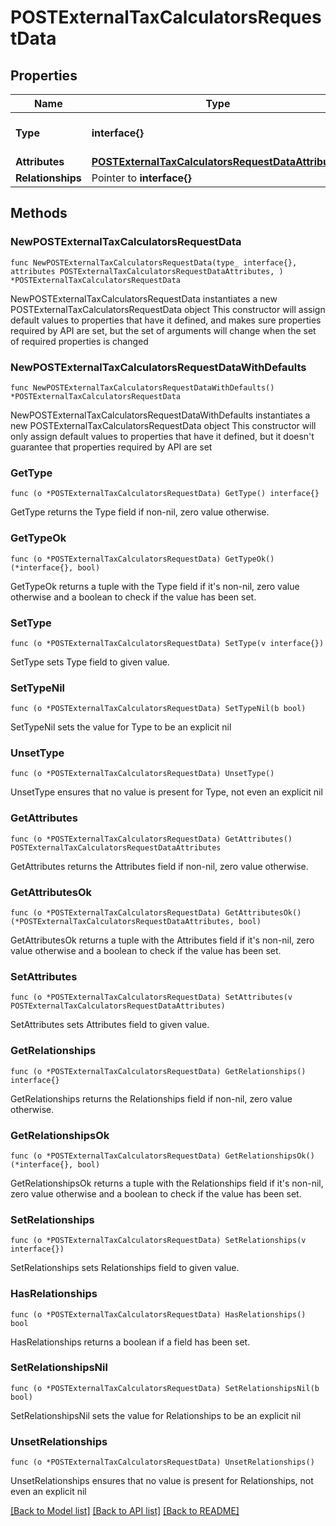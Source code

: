 # POSTExternalTaxCalculatorsRequestData

## Properties

Name | Type | Description | Notes
------------ | ------------- | ------------- | -------------
**Type** | **interface{}** | The resource&#39;s type | 
**Attributes** | [**POSTExternalTaxCalculatorsRequestDataAttributes**](POSTExternalTaxCalculatorsRequestDataAttributes.md) |  | 
**Relationships** | Pointer to **interface{}** |  | [optional] 

## Methods

### NewPOSTExternalTaxCalculatorsRequestData

`func NewPOSTExternalTaxCalculatorsRequestData(type_ interface{}, attributes POSTExternalTaxCalculatorsRequestDataAttributes, ) *POSTExternalTaxCalculatorsRequestData`

NewPOSTExternalTaxCalculatorsRequestData instantiates a new POSTExternalTaxCalculatorsRequestData object
This constructor will assign default values to properties that have it defined,
and makes sure properties required by API are set, but the set of arguments
will change when the set of required properties is changed

### NewPOSTExternalTaxCalculatorsRequestDataWithDefaults

`func NewPOSTExternalTaxCalculatorsRequestDataWithDefaults() *POSTExternalTaxCalculatorsRequestData`

NewPOSTExternalTaxCalculatorsRequestDataWithDefaults instantiates a new POSTExternalTaxCalculatorsRequestData object
This constructor will only assign default values to properties that have it defined,
but it doesn't guarantee that properties required by API are set

### GetType

`func (o *POSTExternalTaxCalculatorsRequestData) GetType() interface{}`

GetType returns the Type field if non-nil, zero value otherwise.

### GetTypeOk

`func (o *POSTExternalTaxCalculatorsRequestData) GetTypeOk() (*interface{}, bool)`

GetTypeOk returns a tuple with the Type field if it's non-nil, zero value otherwise
and a boolean to check if the value has been set.

### SetType

`func (o *POSTExternalTaxCalculatorsRequestData) SetType(v interface{})`

SetType sets Type field to given value.


### SetTypeNil

`func (o *POSTExternalTaxCalculatorsRequestData) SetTypeNil(b bool)`

 SetTypeNil sets the value for Type to be an explicit nil

### UnsetType
`func (o *POSTExternalTaxCalculatorsRequestData) UnsetType()`

UnsetType ensures that no value is present for Type, not even an explicit nil
### GetAttributes

`func (o *POSTExternalTaxCalculatorsRequestData) GetAttributes() POSTExternalTaxCalculatorsRequestDataAttributes`

GetAttributes returns the Attributes field if non-nil, zero value otherwise.

### GetAttributesOk

`func (o *POSTExternalTaxCalculatorsRequestData) GetAttributesOk() (*POSTExternalTaxCalculatorsRequestDataAttributes, bool)`

GetAttributesOk returns a tuple with the Attributes field if it's non-nil, zero value otherwise
and a boolean to check if the value has been set.

### SetAttributes

`func (o *POSTExternalTaxCalculatorsRequestData) SetAttributes(v POSTExternalTaxCalculatorsRequestDataAttributes)`

SetAttributes sets Attributes field to given value.


### GetRelationships

`func (o *POSTExternalTaxCalculatorsRequestData) GetRelationships() interface{}`

GetRelationships returns the Relationships field if non-nil, zero value otherwise.

### GetRelationshipsOk

`func (o *POSTExternalTaxCalculatorsRequestData) GetRelationshipsOk() (*interface{}, bool)`

GetRelationshipsOk returns a tuple with the Relationships field if it's non-nil, zero value otherwise
and a boolean to check if the value has been set.

### SetRelationships

`func (o *POSTExternalTaxCalculatorsRequestData) SetRelationships(v interface{})`

SetRelationships sets Relationships field to given value.

### HasRelationships

`func (o *POSTExternalTaxCalculatorsRequestData) HasRelationships() bool`

HasRelationships returns a boolean if a field has been set.

### SetRelationshipsNil

`func (o *POSTExternalTaxCalculatorsRequestData) SetRelationshipsNil(b bool)`

 SetRelationshipsNil sets the value for Relationships to be an explicit nil

### UnsetRelationships
`func (o *POSTExternalTaxCalculatorsRequestData) UnsetRelationships()`

UnsetRelationships ensures that no value is present for Relationships, not even an explicit nil

[[Back to Model list]](../README.md#documentation-for-models) [[Back to API list]](../README.md#documentation-for-api-endpoints) [[Back to README]](../README.md)


